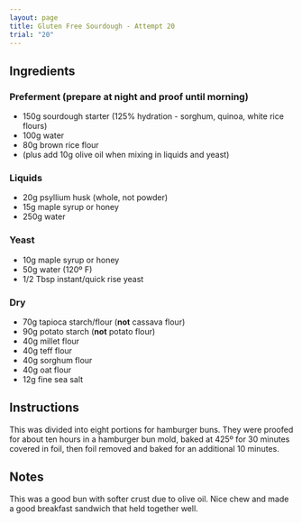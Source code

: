 ```yaml
---
layout: page
title: Gluten Free Sourdough - Attempt 20
trial: "20"
---
```


## Ingredients

### Preferment (prepare at night and proof until morning)
- 150g sourdough starter (125% hydration - sorghum, quinoa, white rice flours)
- 100g water
- 80g brown rice flour
- (plus add 10g olive oil when mixing in liquids and yeast)

### Liquids
- 20g psyllium husk (whole, not powder)
- 15g maple syrup or honey
- 250g water

### Yeast
- 10g maple syrup or honey
- 50g water (120º F)
- 1/2 Tbsp instant/quick rise yeast

### Dry
- 70g tapioca starch/flour (**not** cassava flour)
- 90g potato starch (**not** potato flour)
- 40g millet flour
- 40g teff flour
- 40g sorghum flour
- 40g oat flour
- 12g fine sea salt

## Instructions

This was divided into eight portions for hamburger buns. They were proofed for about ten hours in a hamburger bun mold, baked at 425º for 30 minutes covered in foil, then foil removed and baked for an additional 10 minutes.

## Notes

This was a good bun with softer crust due to olive oil. Nice chew and made a good breakfast sandwich that held together well.
